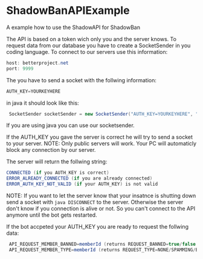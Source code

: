 # ShadowBanAPIExample
A example how to use the ShadowAPI for ShadowBan

The API is based on a token wich only you and the server knows.
To request data from our database you have to create a SocketSender in you coding language.
To connect to our servers use this information:
```java
host: betterproject.net
port: 9999
```

The you have to send a socket with the follwing information:
```java
AUTH_KEY=YOURKEYHERE
```
in java it should look like this:
```java
 SocketSender socketSender = new SocketSender("AUTH_KEY=YOURKEYHERE", "betterproject.net", 9999);
```
If you are using java you can use our socketsender.

If the AUTH_KEY you gave the server is correct he will try to send a socket to your server.
NOTE: Only public servers will work. Your PC will automaticly block any connection by our server.

The server will return the follwing string:
```java
CONNECTED (if you AUTH_KEY is correct)
ERROR_ALREADY_CONNECTED (if you are already connected)
ERROR_AUTH_KEY_NOT_VALID (if your AUTH_KEY) is not valid
```

NOTE: If you want to let the server know that your insatnce is shutting down send a socket with ```java DISCONNECT``` to the server.
Otherwise the server don't know if you connection is alive or not. So you can't connect to the API anymore until the bot gets restarted.

If the bot accpeted your AUTH_KEY you are ready to request the follwing data:
```java
 API_REQUEST_MEMBER_BANNED=memberId (returns REQUEST_BANNED=true/false. You have to split the string after the = symbol to get a boolean)
 API_REQUEST_MEMBER_TYPE=memberId (returns REQUEST_TYPE=NONE/SPAMMING/BULLYING/RAIDING. You alos have to split it to get a string with the type)
```
